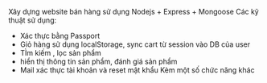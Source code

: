 Xây dựng website bán hàng sử dụng Nodejs + Express + Mongoose
Các kỹ thuật sử dụng:

- Xác thực bằng Passport
- Giỏ hàng sử dụng localStorage, sync cart từ session vào DB của user
- TÌm kiếm , lọc sản phẩm
- hiển thị thông tin sản phẩm, đánh giá sản phẩm
- Mail xác thực tài khoản và reset mật khẩu
  Kèm một số chức năng khác
